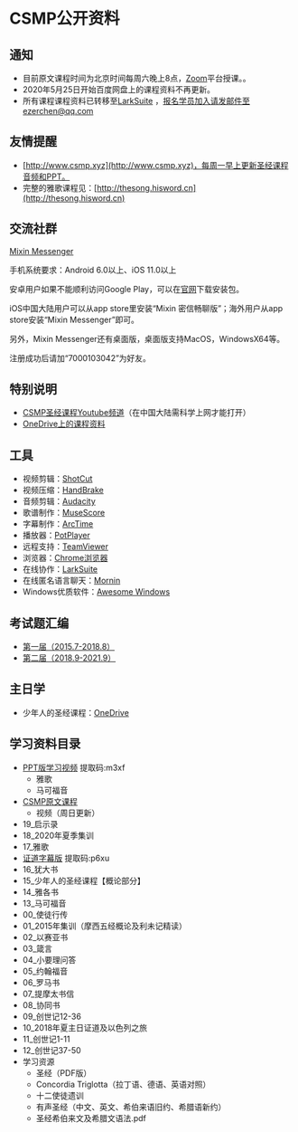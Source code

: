 # CSMP公开资料

## 通知

* 目前原文课程时间为北京时间每周六晚上8点，[Zoom](/zoom.md)平台授课。。
* 2020年5月25日开始百度网盘上的课程资料不再更新。
* 所有课程课程资料已转移至[LarkSuite](https://www.larksuite.com/download) ，报名学员加入请发邮件至ezerchen@qq.com

## 友情提醒

* [http://www.csmp.xyz](http://www.csmp.xyz)，每周一早上更新圣经课程音频和PPT。
* 完整的雅歌课程见：[http://thesong.hisword.cn](http://thesong.hisword.cn)

## 交流社群

[Mixin Messenger](https://mixin.one/messenger)

手机系统要求：Android 6.0以上、iOS 11.0以上

安卓用户如果不能顺利访问Google Play，可以在[官网](https://mixin.one/messenger)下载安装包。

iOS中国大陆用户可以从app store里安装“Mixin 密信畅聊版”；海外用户从app store安装“Mixin Messenger”即可。

另外，Mixin Messenger还有桌面版，桌面版支持MacOS，WindowsX64等。

注册成功后请加“7000103042”为好友。

## 特别说明

* [CSMP圣经课程Youtube频道](https://www.youtube.com/channel/UC2MgB-upjmPWAP_p7hdk_MQ)（在中国大陆需科学上网才能打开）
* [OneDrive上的课程资料](https://1drv.ms/f/s!AgnuHY2oXaZp_HPkjxIc4fSR_hRc)

## 工具

* 视频剪辑：[ShotCut](https://shotcut.org/)
* 视频压缩：[HandBrake](https://handbrake.fr/)
* 音频剪辑：[Audacity](https://www.audacityteam.org/)
* 歌谱制作：[MuseScore](https://musescore.org/)
* 字幕制作：[ArcTime](https://www.arctime.cn/)
* 播放器：[PotPlayer](https://potplayer.daum.net/)
* 远程支持：[TeamViewer](https://www.teamviewer.com/)
* 浏览器：[Chrome浏览器](https://dl.pconline.com.cn/download/51614.html)
* 在线协作：[LarkSuite](https://www.larksuite.com/download)
* 在线匿名语言聊天：[Mornin](https://mornin.fm)
* Windows优质软件：[Awesome Windows](https://github.com/Awesome-Windows/Awesome/blob/master/README-cn.md)

## 考试题汇编

* [第一届（2015.7-2018.8）](./csmp-exam-1st.md)  
* [第二届（2018.9-2021.9）](./csmp-exam-2nd.md)  

## 主日学

* 少年人的圣经课程：[OneDrive](https://1drv.ms/u/s!AgnuHY2oXaZpgbYlM2JSVvocUY-E9g?e=08qicA)

## 学习资料目录

* [PPT版学习视频](https://pan.baidu.com/s/1XvIRHxzyavBoJVxo_9TlYA) 提取码:m3xf
  * 雅歌
  * 马可福音
* [CSMP原文课程](https://pan.baidu.com/s/1ZPt9z9TC-e0gKSqs6PsrFw)
  * 视频（周日更新）
* 19_启示录
* 18_2020年夏季集训
* 17_雅歌
* [证道字幕版](https://pan.baidu.com/s/19Y_vRgGvRRwGkzNMPLCR1g) 提取码:p6xu
* 16_犹大书
* 15_少年人的圣经课程【概论部分】
* 14_雅各书
* 13_马可福音
* 00_使徒行传
* 01_2015年集训（摩西五经概论及利未记精读）
* 02_以赛亚书
* 03_箴言
* 04_小要理问答
* 05_约翰福音
* 06_罗马书
* 07_提摩太书信
* 08_协同书
* 09_创世记12-36
* 10_2018年夏主日证道及以色列之旅
* 11_创世记1-11
* 12_创世记37-50
* 学习资源
  * 圣经（PDF版）
  * Concordia Triglotta（拉丁语、德语、英语对照）
  * 十二使徒遗训
  * 有声圣经（中文、英文、希伯来语旧约、希腊语新约）
  * 圣经希伯来文及希腊文语法.pdf
